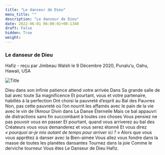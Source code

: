 ```yaml
---
title: "Le danseur de Dieu"
menu_title: ""
description: "Le danseur de Dieu"
date: 2022-06-01 06:00:01+00:1340
draft: False
hidden: True
weight:
---
```

### Le danseur de Dieu

Hafiz - reçu par Jimbeau Walsh le 9 Décembre 2020, Punalu’u, Oahu, Hawaii, USA

![Title](/fr-contemporary-messages/fr-contemporary-messages-by-date-order/fr-contemporary-messages-2020/fr-haffiz.jpg)

Dieu dans son infinie patience attend votre arrivée
Dans Sa grande salle de bal
avec toute Sa magnificence
Et pourtant, vous et votre partenaire,
habillés à la perfection
Ont choisi la pauvreté d’esprit au Bal des Pauvres
Non, pas cette pauvreté
où l’on nourrit les affamés
avec le pain de la vie
avec le vin de l’Amour Divin
dans La Danse Éternelle
Mais ce bal appauvri de distractions sans fin
succombant à toutes ces choses
Vous pensiez ne pas pouvoir vous en passer
Et pourtant, quand vous arriverez au bal des Créateurs
vous vous demanderez
et vous serez étonné
Et vous direz *« pourquoi ai-je mis autant de temps pour arriver ici ? »*
Alors que vous vous apprêtez à danser avec la Bien-aimée
Vous allez vous fondre dans la masse de toutes les planètes dansantes
Tournez dans la joie
Comme le derviche tourneur
Vous êtes
Le Danseur de Dieu
Hafiz.
